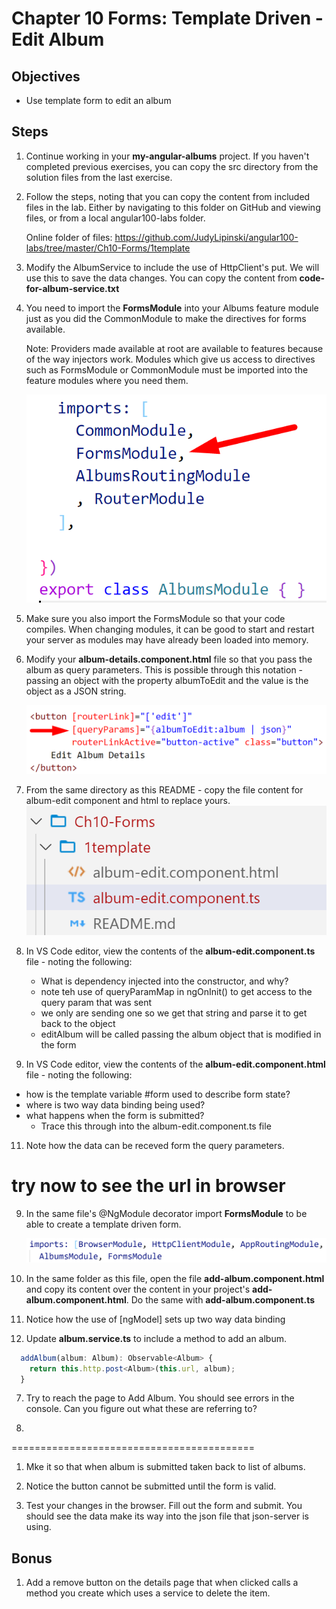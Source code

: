 # Chapter 10 Forms: Template Driven - Edit Album

## Objectives

- Use template form to edit an album

## Steps

1. Continue working in your **my-angular-albums** project. If you haven't completed previous exercises, you can copy the src directory from the solution files from the last exercise.

2. Follow the steps, noting that you can copy the content from included files in the lab. Either by navigating to this folder on GitHub and viewing files, or from a local angular100-labs folder.

    Online folder of files:
    https://github.com/JudyLipinski/angular100-labs/tree/master/Ch10-Forms/1template
   
3. Modify the AlbumService to include the use of HttpClient's put. We will use this to save the data changes. You can copy the content from **code-for-album-service.txt**

4. You need to import the **FormsModule** into your Albums feature module just as you did the CommonModule to make the directives for forms available.
   
   Note: Providers made available at root are available to features because of the way injectors work. Modules which give us access to directives such as FormsModule or CommonModule must be imported into the feature modules where you need them.

     ![](../screenshots/1-add-import-to-feature-import.png)

5. Make sure you also import the FormsModule so that your code compiles. When changing modules, it can be good to start and restart your server as modules may have already been loaded into memory.
   
6. Modify your **album-details.component.html** file so that you pass the album as query parameters. This is possible through this notation - passing an object with the property albumToEdit and the value is the object as a JSON string.

     ![](../screenshots/1-pass-query-params.png)


7. From the same directory as this README - copy the file content for album-edit component and html to replace yours.
   ![](../screenshots/1-copy-edit-files.png)

8. In VS Code editor, view the contents of the **album-edit.component.ts** file - noting the following:
   *  What is dependency injected into the constructor, and why?
   *  note teh use of queryParamMap in ngOnInit() to get access to the query param that was sent
   *  we only are sending one so we get that string and parse it to get back to the object
   *  editAlbum will be called passing the album object that is modified in the form

9.  In VS Code editor, view the contents of the **album-edit.component.html** file - noting the following:
   * how is the template variable #form used to describe form state?
   * where is two way data binding being used?
   * what happens when the form is submitted? 
     * Trace this through into the album-edit.component.ts file

11. Note how the data can be receved form the query parameters.

# **try now to see the url in browser**
 


9.  In the same file's @NgModule decorator import **FormsModule** to be able to create a template driven form. 

    ![](../screenshots/1-appmodule-imports-formsmodule.png)


10. In the same folder as this file, open the file **add-album.component.html** and copy its content over the content in your project's **add-album.component.html**. Do the same with **add-album.component.ts**

11. Notice how the use of [ngModel] sets up two way data binding

12. Update **album.service.ts** to include a method to add an album.

  ```typescript
    addAlbum(album: Album): Observable<Album> {
      return this.http.post<Album>(this.url, album);
    }
  ```

7. Try to reach the page to Add Album. You should see errors in the console. Can you figure out what these are referring to?

9.  
==========================================

1. Mke it so that when album is submitted taken back to list of albums.

10. Notice the button cannot be submitted until the form is valid.

11. Test your changes in the browser. Fill out the form and submit. You should see the data make its way into the json file that json-server is using.

## Bonus

1.  Add a remove button on the details page that when clicked calls a method you create which uses a service to delete the item.

